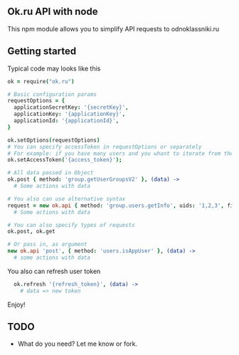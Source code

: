 ## Ok.ru API with node

This npm module allows you to simplify API requests to odnoklassniki.ru
## Getting started

Typical code may looks like this

```coffeescript
ok = require("ok.ru")

# Basic configuration params
requestOptions = {
  applicationSecretKey: '{secretKey}',
  applicationKey: '{applicationKey}',
  applicationId: '{applicationId}',
}

ok.setOptions(requestOptions)
# You can specify accessToken in requestOptions or separately
# For example: if you have many users and you whant to iterate from them
ok.setAccessToken('{access_token}');

# All data passed in Object
ok.post { method: 'group.getUserGroupsV2' }, (data) ->
  # Some actions with data

# You also can use alternative syntax
request = new ok.api { method: 'group.users.getInfo', uids: '1,2,3', fields: 'name, age' }, (data) ->
  # Some actions with data

# You can also specify types of requests
ok.post, ok.get

# Or pass in, as argument
new ok.api 'post', { method: 'users.isAppUser' }, (data) ->
  # some actions with data

```

You also can refresh user token
```coffeescript
  ok.refresh '{refresh_token}', (data) ->
    # data => new token
```

Enjoy!


TODO
----
* What do you need? Let me know or fork.